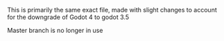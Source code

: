 This is primarily the same exact file, made with slight changes to account for the downgrade of Godot 4 to godot 3.5

Master branch is no longer in use
